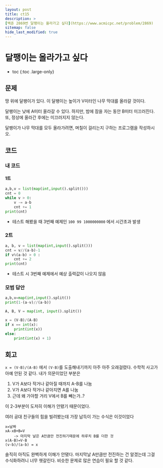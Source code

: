 ```yaml
---
layout: post
title: ct15
description: >
[백준 2869번 달팽이는 올라가고 싶다](https://www.acmicpc.net/problem/2869)
sitemap: false
hide_last_modified: true
---
```

# 달팽이는 올라가고 싶다

* toc
{:toc .large-only}

## 문제

땅 위에 달팽이가 있다. 이 달팽이는 높이가 V미터인 나무 막대를 올라갈 것이다.

달팽이는 낮에 A미터 올라갈 수 있다. 하지만, 밤에 잠을 자는 동안 B미터 미끄러진다. 또, 정상에 올라간 후에는 미끄러지지 않는다.

달팽이가 나무 막대를 모두 올라가려면, 며칠이 걸리는지 구하는 프로그램을 작성하시오.

## 코드

### 내 코드

#### 1트

```python
a,b,v = list(map(int,input().split()))
cnt = 0
while v > 0:
    v -= a-b
    cnt += 1
print(cnt)
```

- 테스트 해봤을 때 3번째 예제인 `100 99 1000000000` 에서 시간초과 발생

### 2트

```python
a, b, v = list(map(int,input().split()))
cnt = v//(a-b)-1
if v%(a-b) > 0 :
	cnt += 2
print(cnt)
```

- 테스트 시 3번째 예제에서 예상 출력값이 나오지 않음

### 모범 답안

```python
a,b,v=map(int,input().split())
print(1-(a-v)//(a-b))
```

```python
A, B, V = map(int, input().split())

x = (V-B)/(A-B)
if x == int(x):
    print(int(x))
else:
    print(int(x) + 1)
```

## 회고

`x = (V-B)/(A-B)` 에서 `(V-B)`를 도출해내기까지 아주 아주 오래걸렸다. 수학적 사고가 아예 안된 것 같다. 내가 의문이었던 부분은

1. V가 A보다 작거나 같아질 때까지 A-B를 나눔
2. V가 A보다 작거나 같아지면 A를 나눔
3. 근데 왜 가야할 거리 V에서 B를 빼는가..?

이 2-3부분이 도저히 이해가 안됐기 때문이었다.

여러 공대 친구들의 힘을 빌려봤는데 가장 납득이 가는 수식은 이것이었다

```
x=날짜
xA-xB+B=V
	-> 마지막 날은 A만큼만 전진하기때문에 하루치 B를 더한 것
x(A-B)=V-B
(v-b)/(a-b) = x
```

솔직히 아직도 완벽하게 이해가 안됐다. 마지막날 A만큼만 전진하는 건 알겠는데 그걸 수식화하려니 너무 헷갈린다.
비슷한 문제로 많은 연습이 필요 할 것 같다.
